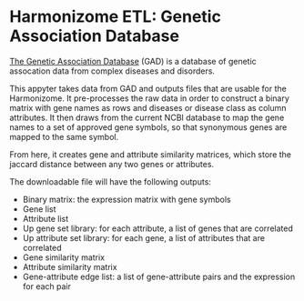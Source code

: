 # Harmonizome ETL: Genetic Association Database

[The Genetic Association Database](https://geneticassociationdb.nih.gov/) (GAD) is a database of genetic assocation data from complex diseases and disorders.

This appyter takes data from GAD and outputs files that are usable for the Harmonizome. It pre-processes the raw data  in order to construct a binary matrix with gene names as rows and diseases or disease class as column attributes. It then draws from the current NCBI database to map the gene names to a set of approved gene symbols, so that synonymous genes are mapped to the same symbol. 

From here, it creates gene and attribute similarity matrices, which store the jaccard distance between any two genes or attributes. 

The downloadable file will have the following outputs:
* Binary matrix: the expression matrix with gene symbols
* Gene list
* Attribute list 
* Up gene set library: for each attribute, a list of genes that are correlated
* Up attribute set library: for each gene, a list of attributes that are correlated
* Gene similarity matrix
* Attribute similarity matrix
* Gene-attribute edge list: a list of gene-attribute pairs and the expression for each pair 
